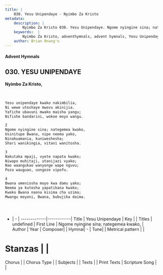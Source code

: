 ```yaml
---
title: |
    030. Yesu Unipendaye - Nyimbo Za Kristo
metadata:
    description: |
        Nyimbo Za Kristo 030. Yesu Unipendaye. Ngome nyingine sina; nategemea kwako, Usinitupe Bwana, nipe neema yako, Ninakuamania, kuniweshesha; Shari wanikingia, vitani wanitosha.  
    keywords:  |
        Nyimbo Za Kristo, adventhymnals, advent hymnals, Yesu Unipendaye, Ngome nyingine sina; nategemea kwako,. 
    author: Brian Onang'o
---
```


#### Advent Hymnals
## 030. YESU UNIPENDAYE
####  Nyimbo Za Kristo,

```txt


Yesu unipendaye kwako nakimbilia,
Ni wewe utoshaye mwovu akinijia.
Yafiche ubavuni mwako maisha yangu;
Nifishe bandarini, wokoe moyo wangu.

2
Ngome nyingine sina; nategemea kwako,
Usinitupe Bwana, nipe neema yako,
Ninakuamania, kuniweshesha;
Shari wanikingia, vitani wanitosha.

3
Nakutaka mpaji, vyote napata kwako;
Niwapo muhitaji, utanijazi vyako;
Nao waangukao wanyonge wape nguvu;
Poza wauguao, uongoze vipofu.

4
Bwana umeniosha moyo kwa damu yako;
Neema ya kutosha yapatikana kwako;
Kwako Bwana naona kisima cha uzima;
Mwangu moyoni, Bwana, bubujika daima.





```

- |   -  |
-------------|------------|
Title | Yesu Unipendaye |
Key |  |
Titles | undefined |
First Line | Ngome nyingine sina; nategemea kwako, |
Author | 
Year | 
Composer| |
Hymnal|  - |
Tune|  |
Metrical pattern | |
# Stanzas |  |
Chorus |  |
Chorus Type |  |
Subjects | |
Texts |  |
Print Texts | 
Scripture Song |  |
    

